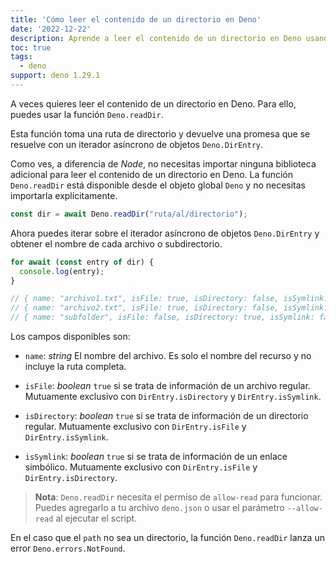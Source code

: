 ```yaml
---
title: 'Cómo leer el contenido de un directorio en Deno'
date: '2022-12-22'
description: Aprende a leer el contenido de un directorio en Deno usando la función Deno.readDir
toc: true
tags:
  - deno
support: deno 1.29.1
---
```


A veces quieres leer el contenido de un directorio en Deno. Para ello, puedes usar la función `Deno.readDir`.

Esta función toma una ruta de directorio y devuelve una promesa que se resuelve con un iterador asíncrono de objetos `Deno.DirEntry`.

Como ves, a diferencia de *Node*, no necesitas importar ninguna biblioteca adicional para leer el contenido de un directorio en Deno. La función `Deno.readDir` está disponible desde el objeto global `Deno` y no necesitas importarla explícitamente.

```typescript
const dir = await Deno.readDir("ruta/al/directorio");
```

Ahora puedes iterar sobre el iterador asíncrono de objetos `Deno.DirEntry` y obtener el nombre de cada archivo o subdirectorio.

```typescript
for await (const entry of dir) {
  console.log(entry);
}

// { name: "archivo1.txt", isFile: true, isDirectory: false, isSymlink: false }
// { name: "archivo2.txt", isFile: true, isDirectory: false, isSymlink: false }
// { name: "subfolder", isFile: false, isDirectory: true, isSymlink: false }
```

Los campos disponibles son:

- `name`: *string*
El nombre del archivo. Es solo el nombre del recurso y no incluye la ruta completa.

- `isFile`: *boolean*
`true` si se trata de información de un archivo regular. Mutuamente exclusivo con `DirEntry.isDirectory` y `DirEntry.isSymlink`.

- `isDirectory`: *boolean*
`true` si se trata de información de un directorio regular. Mutuamente exclusivo con `DirEntry.isFile` y `DirEntry.isSymlink`.

- `isSymlink`: *boolean*
`true` si se trata de información de un enlace simbólico. Mutuamente exclusivo con `DirEntry.isFile` y `DirEntry.isDirectory`.

> **Nota**: `Deno.readDir` necesita el permiso de `allow-read` para funcionar. Puedes agregarlo a tu archivo `deno.json` o usar el parámetro `--allow-read` al ejecutar el script.

En el caso que el `path` no sea un directorio, la función `Deno.readDir` lanza un error `Deno.errors.NotFound`.
